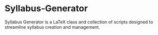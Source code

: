 Syllabus-Generator
==================

Syllabus Generator is a LaTeX class and collection of scripts designed to streamline syllabus creation and management.